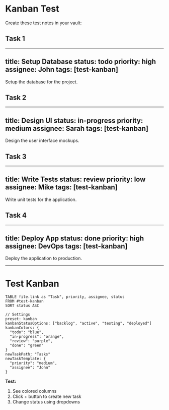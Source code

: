 # Kanban Test

Create these test notes in your vault:

## Task 1
---
title: Setup Database
status: todo
priority: high
assignee: John
tags: [test-kanban]
---

Setup the database for the project.

## Task 2
---
title: Design UI
status: in-progress
priority: medium
assignee: Sarah
tags: [test-kanban]
---

Design the user interface mockups.

## Task 3
---
title: Write Tests
status: review
priority: low
assignee: Mike
tags: [test-kanban]
---

Write unit tests for the application.

## Task 4
---
title: Deploy App
status: done
priority: high
assignee: DevOps
tags: [test-kanban]
---

Deploy the application to production.

---

# Test Kanban

```datacards
TABLE file.link as "Task", priority, assignee, status
FROM #test-kanban
SORT status ASC

// Settings
preset: kanban
kanbanStatusOptions: ["backlog", "active", "testing", "deployed"]
kanbanColors: {
  "todo": "blue",
  "in-progress": "orange",
  "review": "purple",
  "done": "green"
}
newTaskPath: "Tasks"
newTaskTemplate: {
  "priority": "medium",
  "assignee": "John"
}
```

**Test:**
1. See colored columns
2. Click + button to create new task
3. Change status using dropdowns
